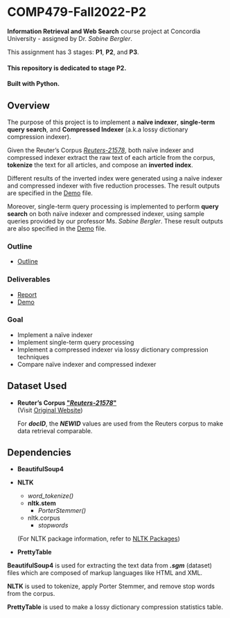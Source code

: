 # COMP479-Fall2022-P2

**Information Retrieval and Web Search** course project at Concordia University - assigned by Dr. _Sabine Bergler_.

This assignment has 3 stages: **P1**, **P2**, and **P3**.

#### This repository is dedicated to stage **P2**.

#### Built with **Python**.

## Overview

The purpose of this project is to implement a **naïve indexer**, **single-term query search**, and **Compressed Indexer** (a.k.a lossy dictionary compression indexer).

Given the Reuter’s Corpus [_Reuters-21578_](../reuters21578_extracted/), both naïve indexer and compressed indexer extract the raw text of each article from the corpus, **tokenize** the text for all articles, and compose an **inverted index**.

Different results of the inverted index were generated using a naïve indexer and compressed indexer with five reduction processes. The result outputs are specified in the [Demo](./deliverables/demo.pdf) file.

Moreover, single-term query processing is implemented to perform **query search** on both naïve indexer and compressed indexer, using sample queries provided by our professor Ms. _Sabine Bergler_. These result outputs are also specified in the [Demo](./deliverables/demo.pdf) file.

### Outline

- [Outline](p2_outline.pdf)

### Deliverables

- [Report](./deliverables/report.pdf)
- [Demo](./deliverables/demo.pdf)

### Goal

- Implement a naïve indexer
- Implement single-term query processing
- Implement a compressed indexer via lossy dictionary compression techniques
- Compare naïve indexer and compressed indexer

## Dataset Used

- **Reuter’s Corpus ["_Reuters-21578_"](../reuters21578_extracted/)**</br>
  (Visit [Original Website](http://www.daviddlewis.com/resources/testcollections/reuters21578/))

  For **_docID_**, the **_NEWID_** values are used from the Reuters corpus to make data retrieval comparable.

## Dependencies

- **BeautifulSoup4**
- **NLTK**

  - _word_tokenize()_
  - **nltk.stem**
    - _PorterStemmer()_
  - nltk.corpus
    - _stopwords_

  (For NLTK package information, refer to [NLTK Packages](https://www.nltk.org/api/nltk.html))

- **PrettyTable**

**BeautifulSoup4** is used for extracting the text data from _**.sgm**_ (dataset) files which are composed of markup languages like HTML and XML.

**NLTK** is used to tokenize, apply Porter Stemmer, and remove stop words from the corpus.

**PrettyTable** is used to make a lossy dictionary compression statistics table.

